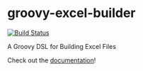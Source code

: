# groovy-excel-builder

[![Build Status](https://travis-ci.org/jameskleeh/groovy-excel-builder.svg?branch=master)](https://travis-ci.org/jameskleeh/groovy-excel-builder)

A Groovy DSL for Building Excel Files

Check out the [documentation](http://jameskleeh.com/groovy-excel-builder)!
